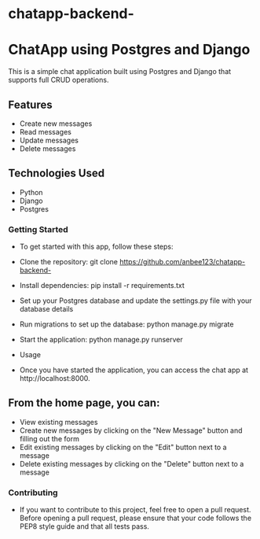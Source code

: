 # chatapp-backend-

# ChatApp using Postgres and Django
This is a simple chat application built using Postgres and Django that supports full CRUD operations.

##  Features
* Create new messages
* Read messages
* Update messages
* Delete messages
##  Technologies Used
* Python
* Django
* Postgres
### Getting Started
* To get started with this app, follow these steps:

* Clone the repository: git clone https://github.com/anbee123/chatapp-backend-
* Install dependencies: pip install -r requirements.txt
* Set up your Postgres database and update the settings.py file with your database details
* Run migrations to set up the database: python manage.py migrate
* Start the application: python manage.py runserver
* Usage
* Once you have started the application, you can access the chat app at http://localhost:8000.

## From the home page, you can:

* View existing messages
* Create new messages by clicking on the "New Message" button and filling out the form
* Edit existing messages by clicking on the "Edit" button next to a message
* Delete existing messages by clicking on the "Delete" button next to a message

### Contributing
* If you want to contribute to this project, feel free to open a pull request. Before opening a pull request, please ensure that your code follows the PEP8 style guide and that all tests pass.
